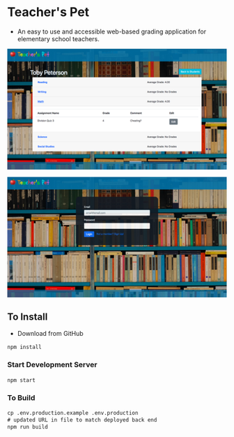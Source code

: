 # Teacher's Pet
  * An easy to use and accessible web-based grading application for elementary school teachers.

![Alt text](/Screen_Shots/Edit_SS.png)

![Alt text](/Screen_Shots/Login_SS.png)

## To Install
  * Download from GitHub

```
npm install
```

### Start Development Server

```
npm start
```

### To Build

```
cp .env.production.example .env.production
# updated URL in file to match deployed back end
npm run build
```
